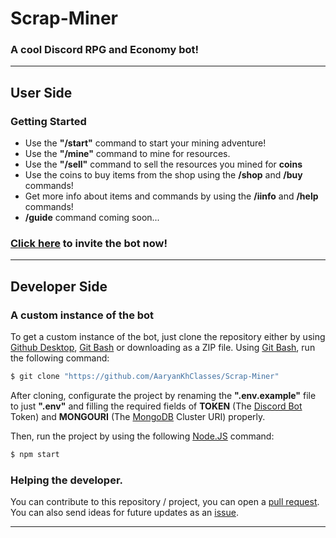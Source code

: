 # Scrap-Miner

### A cool Discord RPG and Economy bot!

---

## User Side

### Getting Started

- Use the **"/start"** command to start your mining adventure!
- Use the **"/mine"** command to mine for resources.
- Use the **"/sell"** command to sell the resources you mined for **coins**
- Use the coins to buy items from the shop using the **/shop** and **/buy** commands!
- Get more info about items and commands by using the **/iinfo** and **/help** commands!
- **/guide** command coming soon...

### [Click here] to invite the bot now!

---

## Developer Side

### A custom instance of the bot

To get a custom instance of the bot, just clone the repository either by using [Github Desktop], [Git Bash] or downloading as a ZIP file. Using [Git Bash], run the following command:

```sh
$ git clone "https://github.com/AaryanKhClasses/Scrap-Miner"
```

After cloning, configurate the project by renaming the **".env.example"** file to just **".env"** and filling the required fields of **TOKEN** (The [Discord Bot] Token) and **MONGOURI** (The [MongoDB] Cluster URI) properly.

Then, run the project by using the following [Node.JS] command:

```sh
$ npm start
```

### Helping the developer.

You can contribute to this repository / project, you can open a [pull request]. You can also send ideas for future updates as an [issue].

---

[Github Desktop]:https://desktop.github.com
[Git Bash]:https://git-scm.com
[Discord Bot]:https://discord.com/developers/applications
[MongoDB]:https://mongodb.com
[Node.JS]:https://nodejs.org
[pull request]:/pulls
[issue]:/issues
[Click Here]:https://discord.com/api/oauth2/authorize?client_id=896629483774296074&permissions=8&scope=bot%20applications.commands